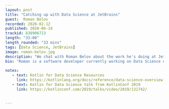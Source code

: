 ```yaml
---
layout: post
title: "Catching up with Data Science at JetBrains"
guest:  Roman Belov   
recorded: 2020-02-12
published: 2020-06-14
trackid: 838906723
length: "33:08"
length_rounded: "33 mins"
tags: [Data Science, JetBrains]
image: roman-belov.jpg
description: "We chat with Roman Belov about the work he's doing at JetBrains with Kotlin for Data Science. We discuss the approach they're taking to work with the existing ecosystem as opposed to try and replicate it. How this is different from some of the other efforts under way and the direction in which they're moving when it comes to Data Science with Kotlin on multiple platforms."
bio: "Roman is a software developer currently working on Data Science efforts with Kotlin at JetBrains"
       
notes: 
   - text: Kotlin for Data Science Resources 
     link: https://kotlinlang.org/docs/reference/data-science-overview.html
   - text: Kotlin for Data Science talk from KotlinConf 2019
     link: https://kotlinconf.com/2019/talks/video/2019/131742/
  
     
---
```

